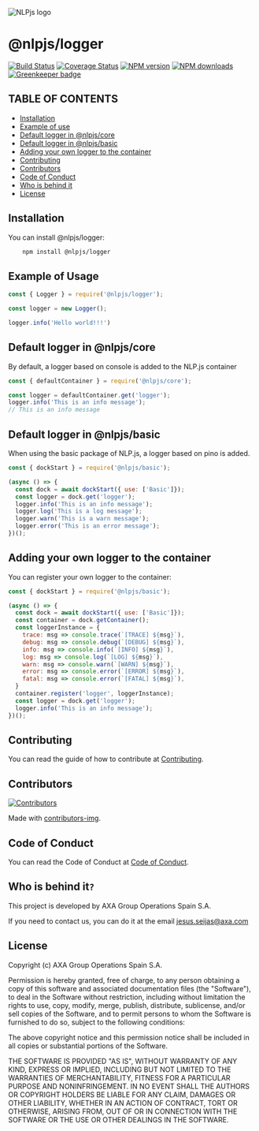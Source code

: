 ![NLPjs logo](../../screenshots/nlplogo.gif)

# @nlpjs/logger

[![Build Status](https://travis-ci.com/axa-group/nlp.js.svg?branch=master)](https://travis-ci.com/axa-group/nlp.js)
[![Coverage Status](https://coveralls.io/repos/github/axa-group/nlp.js/badge.svg?branch=master)](https://coveralls.io/github/axa-group/nlp.js?branch=master)
[![NPM version](https://img.shields.io/npm/v/node-nlp.svg?style=flat)](https://www.npmjs.com/package/node-nlp)
[![NPM downloads](https://img.shields.io/npm/dm/node-nlp.svg?style=flat)](https://www.npmjs.com/package/node-nlp) [![Greenkeeper badge](https://badges.greenkeeper.io/axa-group/nlp.js.svg)](https://greenkeeper.io/)

## TABLE OF CONTENTS

<!--ts-->

- [Installation](#installation)
- [Example of use](#example-of-use)
- [Default logger in @nlpjs/core](#default-logger-in-nlpjscore)
- [Default logger in @nlpjs/basic](#default-logger-in-nlpjsbasic)
- [Adding your own logger to the container](#adding-your-own-logger-to-the-container)
- [Contributing](#contributing)
- [Contributors](#contributors)
- [Code of Conduct](#code-of-conduct)
- [Who is behind it](#who-is-behind-it)
- [License](#license.md)
  <!--te-->

## Installation

You can install @nlpjs/logger:

```bash
    npm install @nlpjs/logger
```

## Example of Usage

```javascript
const { Logger } = require('@nlpjs/logger');

const logger = new Logger();

logger.info('Hello world!!!')
```

## Default logger in @nlpjs/core
By default, a logger based on console is added to the NLP.js container

```javascript
const { defaultContainer } = require('@nlpjs/core');

const logger = defaultContainer.get('logger');
logger.info('This is an info message');
// This is an info message
```

## Default logger in @nlpjs/basic
When using the basic package of NLP.js, a logger based on pino is added.

```javascript
const { dockStart } = require('@nlpjs/basic');

(async () => {
  const dock = await dockStart({ use: ['Basic']});
  const logger = dock.get('logger');
  logger.info('This is an info message');
  logger.log('This is a log message');
  logger.warn('This is a warn message');
  logger.error('This is an error message');
})();
```

## Adding your own logger to the container
You can register your own logger to the container:

```javascript
const { dockStart } = require('@nlpjs/basic');

(async () => {
  const dock = await dockStart({ use: ['Basic']});
  const container = dock.getContainer();
  const loggerInstance = {
    trace: msg => console.trace(`[TRACE] ${msg}`),
    debug: msg => console.debug(`[DEBUG] ${msg}`),
    info: msg => console.info(`[INFO] ${msg}`),
    log: msg => console.log(`[LOG] ${msg}`),
    warn: msg => console.warn(`[WARN] ${msg}`),
    error: msg => console.error(`[ERROR] ${msg}`),
    fatal: msg => console.error(`[FATAL] ${msg}`),
  }
  container.register('logger', loggerInstance);
  const logger = dock.get('logger');
  logger.info('This is an info message');
})();
```

## Contributing

You can read the guide of how to contribute at [Contributing](../../CONTRIBUTING.md).

## Contributors

[![Contributors](https://contributors-img.firebaseapp.com/image?repo=axa-group/nlp.js)](https://github.com/axa-group/nlp.js/graphs/contributors)

Made with [contributors-img](https://contributors-img.firebaseapp.com).

## Code of Conduct

You can read the Code of Conduct at [Code of Conduct](../../CODE_OF_CONDUCT.md).

## Who is behind it`?`

This project is developed by AXA Group Operations Spain S.A.

If you need to contact us, you can do it at the email jesus.seijas@axa.com

## License

Copyright (c) AXA Group Operations Spain S.A.

Permission is hereby granted, free of charge, to any person obtaining
a copy of this software and associated documentation files (the
"Software"), to deal in the Software without restriction, including
without limitation the rights to use, copy, modify, merge, publish,
distribute, sublicense, and/or sell copies of the Software, and to
permit persons to whom the Software is furnished to do so, subject to
the following conditions:

The above copyright notice and this permission notice shall be
included in all copies or substantial portions of the Software.

THE SOFTWARE IS PROVIDED "AS IS", WITHOUT WARRANTY OF ANY KIND,
EXPRESS OR IMPLIED, INCLUDING BUT NOT LIMITED TO THE WARRANTIES OF
MERCHANTABILITY, FITNESS FOR A PARTICULAR PURPOSE AND
NONINFRINGEMENT. IN NO EVENT SHALL THE AUTHORS OR COPYRIGHT HOLDERS BE
LIABLE FOR ANY CLAIM, DAMAGES OR OTHER LIABILITY, WHETHER IN AN ACTION
OF CONTRACT, TORT OR OTHERWISE, ARISING FROM, OUT OF OR IN CONNECTION
WITH THE SOFTWARE OR THE USE OR OTHER DEALINGS IN THE SOFTWARE.
